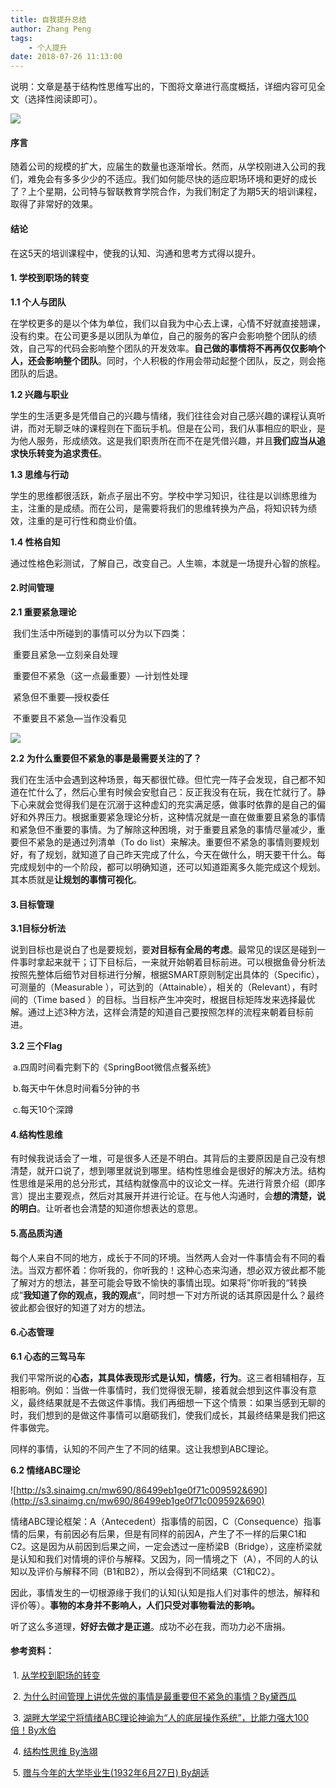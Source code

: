 ```yaml
---
title: 自我提升总结
author: Zhang Peng
tags: 
	- 个人提升
date: 2018-07-26 11:13:00
---
```

说明：文章是基于结构性思维写出的，下图将文章进行高度概括，详细内容可见全文（选择性阅读即可）。

![](http://ww1.sinaimg.cn/large/aacc02d8ly1fxv1at98fsj21dy096dga.jpg)

#### **序言**

随着公司的规模的扩大，应届生的数量也逐渐增长。然而，从学校刚进入公司的我们，难免会有多多少少的不适应。我们如何能尽快的适应职场环境和更好的成长了？上个星期，公司特与智联教育学院合作，为我们制定了为期5天的培训课程，取得了非常好的效果。

#### **结论**

在这5天的培训课程中，使我的认知、沟通和思考方式得以提升。

#### **1. 学校到职场的转变**
<!--more--> 
**1.1 个人与团队**

在学校更多的是以个体为单位，我们以自我为中心去上课，心情不好就直接翘课，没有约束。在公司更多是以团队为单位，自己的服务的客户会影响整个团队的绩效，自己写的代码会影响整个团队的开发效率。**自己做的事情将不再再仅仅影响个人，还会影响整个团队**。同时，个人积极的作用会带动起整个团队，反之，则会拖团队的后退。

**1.2 兴趣与职业**

学生的生活更多是凭借自己的兴趣与情绪，我们往往会对自己感兴趣的课程认真听讲，而对无聊乏味的课程则在下面玩手机。但是在公司，我们从事相应的职业，是为他人服务，形成绩效。这是我们职责所在而不在是凭借兴趣，并且**我们应当从追求快乐转变为追求责任**。

**1.3 思维与行动**

学生的思维都很活跃，新点子层出不穷。学校中学习知识，往往是以训练思维为主，注重的是成绩。而在公司，是需要将我们的思维转换为产品，将知识转为绩效，注重的是可行性和商业价值。

**1.4 性格自知**

通过性格色彩测试，了解自己，改变自己。人生嘛，本就是一场提升心智的旅程。

#### **2.时间管理**

**2.1 重要紧急理论**

​	我们生活中所碰到的事情可以分为以下四类：

​	重要且紧急—立刻亲自处理

​	重要但不紧急（这一点最重要）—计划性处理

​	紧急但不重要—授权委任

​	不重要且不紧急—当作没看见

![](http://ww1.sinaimg.cn/large/aacc02d8ly1fxv0xopdelj20iq0estfl.jpg)

**2.2 为什么重要但不紧急的事是最需要关注的了？**

我们在生活中会遇到这种场景，每天都很忙碌。但忙完一阵子会发现，自己都不知道在忙什么了，然后心里有时候会安慰自己：反正我没有在玩，我在忙就行了。静下心来就会觉得我们是在沉溺于这种虚幻的充实满足感，做事时依靠的是自己的偏好和外界压力。根据重要紧急理论分析，这种情况就是一直在做重要且紧急的事情和紧急但不重要的事情。为了解除这种困境，对于重要且紧急的事情尽量减少，重要但不紧急的是通过列清单（To do list）来解决。重要但不紧急的事情则要规划好，有了规划，就知道了自己昨天完成了什么，今天在做什么，明天要干什么。每完成规划中的一个阶段，都可以明确知道，还可以知道距离多久能完成这个规划。其本质就是**让规划的事情可视化**。

#### **3.目标管理**

**3.1目标分析法**

说到目标也是说白了也是要规划，要**对目标有全局的考虑**。最常见的误区是碰到一件事时拿起来就干；订下目标后，一来就开始朝着目标前进。可以根据鱼骨分析法按照先整体后细节对目标进行分解，根据SMART原则制定出具体的（Specific），可测量的（Measurable ），可达到的（Attainable），相关的（Relevant），有时间的（Time based ）的目标。当目标产生冲突时，根据目标矩阵发来选择最优解。通过上述3种方法，这样会清楚的知道自己要按照怎样的流程来朝着目标前进。

**3.2 三个Flag**

​	a.四周时间看完剩下的《SpringBoot微信点餐系统》

​	b.每天中午休息时间看5分钟的书

​	c.每天10个深蹲

#### **4.结构性思维**

有时候我说话会了一堆，可是很多人还是不明白。其背后的主要原因是自己没有想清楚，就开口说了，想到哪里就说到哪里。结构性思维会是很好的解决方法。结构性思维是采用的总分形式，其结构就像高中的议论文一样。先进行背景介绍（即序言）提出主要观点，然后对其展开并进行论证。在与他人沟通时，会**想的清楚，说的明白**。让听者也会清楚的知道你想表达的意思。

#### **5.高品质沟通**

每个人来自不同的地方，成长于不同的环境。当然两人会对一件事情会有不同的看法。当双方都怀着：你听我的，你听我的！这种心态来沟通，想必双方彼此都不能了解对方的想法，甚至可能会导致不愉快的事情出现。如果将”你听我的“转换成”**我知道了你的观点，我的观点**“，同时想一下对方所说的话其原因是什么？最终彼此都会很好的知道了对方的想法。

#### 6.心态管理

**6.1 心态的三驾马车**

我们平常所说的**心态，其具体表现形式是认知，情感，行为**。这三者相辅相存，互相影响。例如：当做一件事情时，我们觉得很无聊，接着就会想到这件事没有意义，最终结果就是不去做这件事情。我们再细想一下这个情景：如果当感到无聊的时，我们想到的是做这件事情可以磨砺我们，使我们成长，其最终结果是我们把这件事做完。

同样的事情，认知的不同产生了不同的结果。这让我想到ABC理论。

**6.2 情绪ABC理论** 

![http://s3.sinaimg.cn/mw690/86499eb1ge0f71c009592&690](http://s3.sinaimg.cn/mw690/86499eb1ge0f71c009592&690)

情绪ABC理论框架：A（Antecedent）指事情的前因，C（Consequence）指事情的后果，有前因必有后果，但是有同样的前因A，产生了不一样的后果C1和C2。这是因为从前因到后果之间，一定会透过一座桥梁B（Bridge），这座桥梁就是认知和我们对情境的评价与解释。又因为，同一情境之下（A），不同的人的认知以及评价与解释不同（B1和B2），所以会得到不同结果（C1和C2）。

因此，事情发生的一切根源缘于我们的认知(认知是指人们对事件的想法，解释和评价等）。**事物的本身并不影响人，人们只受对事物看法的影响。**



听了这么多道理，**好好去做才是正道**。成功不必在我，而功力必不唐捐。

#### 参考资料：

​        1. [从学校到职场的转变](https://wenku.baidu.com/view/028ca126376baf1ffc4fad5a.html)

​        2. [为什么时间管理上讲优先做的事情是最重要但不紧急的事情？By黛西瓜](https://www.zhihu.com/question/20247508/answer/41385012)

​        3. [湖畔大学梁宁将情绪ABC理论神谕为“人的底层操作系统”，比能力强大100倍！By水伯](https://zhuanlan.zhihu.com/p/38532813)

​        4. [结构性思维 By浩翊](https://zhuanlan.zhihu.com/p/22035979)

​        5. [赠与今年的大学毕业生(1932年6月27日) By胡适](https://www.douban.com/note/86761045/)

